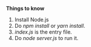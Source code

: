 **Things to know**

1. Install Node.js
2. Do _npm install_ or _yarn install_.
3. _index.js_ is the entry file.
4. Do _node server.js_ to run it.
